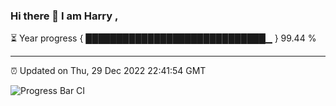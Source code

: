 ### Hi there 👋 I am Harry , 

⏳ Year progress { █████████████████████████████▁ } 99.44 %

---

⏰ Updated on Thu, 29 Dec 2022 22:41:54 GMT

![Progress Bar CI](https://github.com/duykhang68/duykhang68/workflows/Progress%20Bar%20CI/badge.svg)
